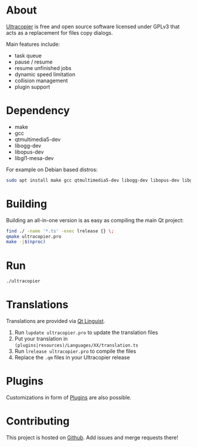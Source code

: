 # About

[Ultracopier](https://ultracopier.herman-brule.com/) is free and open
source software licensed under GPLv3 that acts as a replacement for
files copy dialogs.

Main features include:
- task queue
- pause / resume
- resume unfinished jobs
- dynamic speed limitation
- collision management
- plugin support

# Dependency
- make
- gcc
- qtmultimedia5-dev
- libogg-dev 
- libopus-dev
- libgl1-mesa-dev

For example on Debian based distros:

```bash
sudo apt install make gcc qtmultimedia5-dev libogg-dev libopus-dev libgl1-mesa-dev build-essential libssl-dev qtbase5-dev qtchooser qt5-qmake qtbase5-dev-tools gcc-multilib qttools5-dev-tools
```

# Building

Building an all-in-one version is as easy as compiling the main Qt project:

```bash
find ./ -name '*.ts' -exec lrelease {} \;
qmake ultracopier.pro
make -j$(nproc)
```

# Run

```bash
./ultracopier
```

# Translations

Translations are provided via [Qt Linguist](http://doc.qt.io/qt-5/qtlinguist-index.html).

1. Run `lupdate ultracopier.pro` to update the translation files
2. Put your translation in `(plugins|resources)/Languages/XX/translation.ts`
3. Run `lrelease ultracopier.pro` to compile the files
4. Replace the `.qm` files in your Ultracopier release


# Plugins

Customizations in form of [Plugins](plugins/README.md) are also possible.


# Contributing
This project is hosted on [Github](https://github.com/alphaonex86/Ultracopier).
Add issues and merge requests there!

